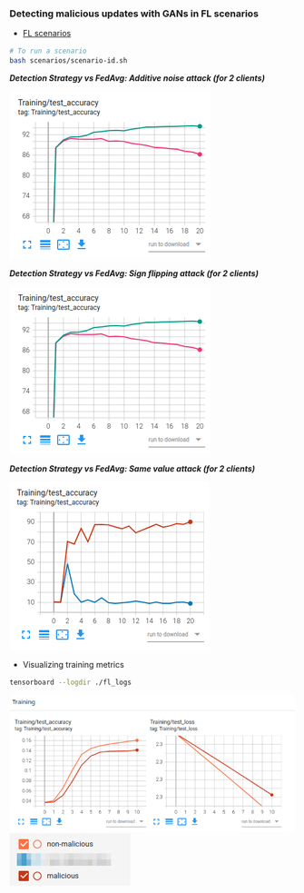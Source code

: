 ### Detecting malicious updates with GANs in FL scenarios

* [FL scenarios](scenarios)

```bash
# To run a scenario
bash scenarios/scenario-id.sh
```
***Detection Strategy vs FedAvg: Additive noise attack (for 2 clients)***

![additive_noise](img/additive-noise-attack.png)

***Detection Strategy vs FedAvg: Sign flipping attack (for 2 clients)***

![sign_flipping](img/additive-noise-attack.png)

***Detection Strategy vs FedAvg: Same value attack (for 2 clients)***

![sign_flipping](img/same-value-attack.png)


* Visualizing training metrics
```bash
tensorboard --logdir ./fl_logs
```

![training_metrics](img/training_metrics.png)
![legend](img/legend.png)